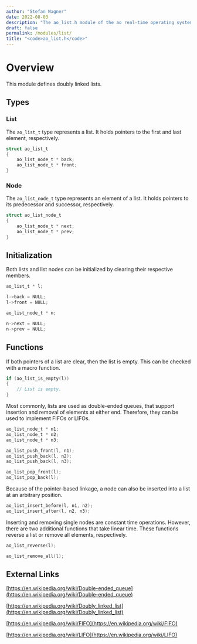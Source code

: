 ```yaml
---
author: "Stefan Wagner"
date: 2022-08-03
description: "The ao_list.h module of the ao real-time operating system."
draft: false
permalink: /modules/list/
title: "<code>ao_list.h</code>"
---
```


# Overview

This module defines doubly linked lists.

## Types

### List

The `ao_list_t` type represents a list. It holds pointers to the first and last element, respectively.

```c
struct ao_list_t
{
    ao_list_node_t * back;
    ao_list_node_t * front;
}
```

### Node

The `ao_list_node_t` type represents an element of a list. It holds pointers to its predecessor and successor, respectively.

```c
struct ao_list_node_t
{
    ao_list_node_t * next;
    ao_list_node_t * prev;
}
```

## Initialization

Both lists and list nodes can be initialized by clearing their respective members.

```c
ao_list_t * l;
```

```c
l->back = NULL;
l->front = NULL;
```

```c
ao_list_node_t * n;
```

```c
n->next = NULL;
n->prev = NULL;
```

## Functions

If both pointers of a list are clear, then the list is empty. This can be checked with a macro function.

```c
if (ao_list_is_empty(l))
{
    // List is empty.
}
```

Most commonly, lists are used as double-ended queues, that support insertion and removal of elements at either end. Therefore, they can be used to implement FIFOs or LIFOs.

```c
ao_list_node_t * n1;
ao_list_node_t * n2;
ao_list_node_t * n3;
```

```c
ao_list_push_front(l, n1);
ao_list_push_back(l, n2);
ao_list_push_back(l, n3);
```

```c
ao_list_pop_front(l);
ao_list_pop_back(l);
```

Because of the pointer-based linkage, a node can also be inserted into a list at an arbitrary position.

```c
ao_list_insert_before(l, n1, n2);
ao_list_insert_after(l, n2, n3);
```

Inserting and removing single nodes are constant time operations. However, there are two additional functions that take linear time. These functions reverse a list or remove all elements, respectively.

```c
ao_list_reverse(l);
```

```c
ao_list_remove_all(l);
```

## External Links

[https://en.wikipedia.org/wiki/Double-ended_queue](https://en.wikipedia.org/wiki/Double-ended_queue)

[https://en.wikipedia.org/wiki/Doubly_linked_list](https://en.wikipedia.org/wiki/Doubly_linked_list)

[https://en.wikipedia.org/wiki/FIFO](https://en.wikipedia.org/wiki/FIFO)

[https://en.wikipedia.org/wiki/LIFO](https://en.wikipedia.org/wiki/LIFO)
